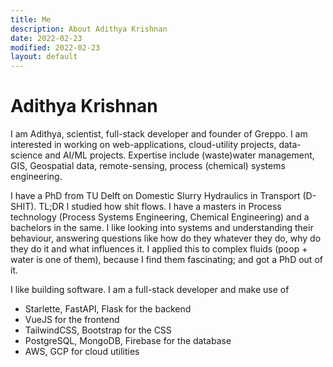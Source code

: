 ```yaml
---
title: Me
description: About Adithya Krishnan
date: 2022-02-23
modified: 2022-02-23
layout: default
---
```


# Adithya Krishnan

I am Adithya, scientist, full-stack developer and founder of Greppo. I am interested in working on web-applications, cloud-utility projects, data-science and AI/ML projects. Expertise include (waste)water management, GIS, Geospatial data, remote-sensing, process (chemical) systems engineering.

I have a PhD from TU Delft on Domestic Slurry Hydraulics in Transport (D-SHIT). TL;DR I studied how shit flows. I have a masters in Process technology (Process Systems Engineering, Chemical Engineering) and a bachelors in the same. I like looking into systems and understanding their behaviour, answering questions like how do they whatever they do, why do they do it and what influences it. I applied this to complex fluids (poop + water is one of them), because I find them fascinating; and got a PhD out of it.

I like building software. I am a full-stack developer and make use of 
- Starlette, FastAPI, Flask for the backend 
- VueJS for the frontend 
- TailwindCSS, Bootstrap for the CSS 
- PostgreSQL, MongoDB, Firebase for the database
- AWS, GCP for cloud utilities
